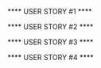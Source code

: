 **** USER STORY #1 ****






**** USER STORY #2 ****






**** USER STORY #3 ****






**** USER STORY #4 ****
